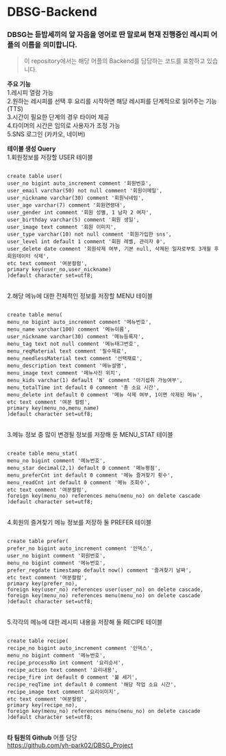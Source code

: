 # DBSG-Backend

### **DBSG**는 듣밥세끼의 앞 자음을 영어로 딴 말로써 현재 진행중인 레시피 어플의 이름을 의미합니다.
>이 repository에서는 해당 어플의 Backend를 담당하는 코드를 포함하고 있습니다.
  
**주요 기능**    
1.레시피 열람 가능    
2.원하는 레시피를 선택 후 요리를 시작하면 해당 레시피를 단계적으로 읽어주는 기능 (TTS)    
3.시간이 필요한 단계의 경우 타이머 제공    
4.타이머의 시간은 임의로 사용자가 조정 가능    
5.SNS 로그인 (카카오, 네이버)    

**테이블 생성 Query**    
1.회원정보를 저장할 USER 테이블  
<pre>
<code>  
create table user(    
user_no bigint auto_increment comment '회원번호',    
user_email varchar(50) not null comment '회원이메일',    
user_nickname varchar(30) comment '회원닉네임',    
user_age varchar(7) comment '회원연령대',    
user_gender int comment '회원 성별, 1 남자 2 여자',    
user_birthday varchar(5) comment '회원 생일',    
user_image text comment '회원 이미지',    
user_type varchar(10) not null comment '회원가입한 sns',    
user_level int default 1 comment '회원 레벨, 관리자 0',    
user_delete date comment '회원삭제 여부, 기본 null, 삭제된 일자로부토 3개월 후 회원데이터 삭제',    
etc text comment '여분컬럼',    
primary key(user_no,user_nickname)    
)default character set=utf8;    
</code>
</pre>

2.해당 메뉴에 대한 전체적인 정보를 저장할 MENU 테이블
<pre>
<code>
create table menu(
menu_no bigint auto_increment comment '메뉴번호',
menu_name varchar(100) comment '메뉴이름',
user_nickname varchar(30) comment '메뉴등록자',
menu_tag text not null comment '메뉴태그번호',
menu_reqMaterial text comment '필수재료',
menu_needlessMaterial text comment '선택재료',
menu_description text comment '메뉴설명',
menu_image text comment '메뉴사진 위치',
menu_kids varchar(1) default 'N' comment '아기섭취 가능여부',
menu_totalTime int default 0 comment '총 소요 시간',
menu_delete int default 0 comment '메뉴 삭제 여부, 1이면 삭제된 메뉴',
etc text comment '여분 컬럼',
primary key(menu_no,menu_name)
)default character set=utf8;
</code>
</pre>

3.메뉴 정보 중 많이 변경될 정보를 저장해 둔 MENU_STAT 테이블
<pre>
<code>
create table menu_stat(
menu_no bigint comment '메뉴번호',
menu_star decimal(2,1) default 0 comment '메뉴평점',
menu_preferCnt int default 0 comment '메뉴 즐겨찾기 횟수',
menu_readCnt int default 0 comment '메뉴 조회수',
etc text comment '여분컬럼',
foreign key(menu_no) references menu(menu_no) on delete cascade
)default character set=utf8;
</code>
</pre>

4.회원의 즐겨찾기 메뉴 정보를 저장하 둘 PREFER 테이블
<pre>
<code>
create table prefer(
prefer_no bigint auto_increment comment '인덱스',
user_no bigint comment '회원번호',
menu_no bigint comment '메뉴번호',
prefer_regdate timestamp default now() comment '즐겨찾기 날짜',
etc text comment '여분컬럼',
primary key(prefer_no),
foreign key(user_no) references user(user_no) on delete cascade,
foreign key(menu_no) references menu(menu_no) on delete cascade
)default character set=utf8;
</code>
</pre>

5.각각의 메뉴에 대한 레시피 내용을 저장해 둘 RECIPE 테이블
<pre>
<code>
create table recipe(
recipe_no bigint auto_increment comment '인덱스',
menu_no bigint comment '메뉴번호',
recipe_processNo int comment '요리순서',
recipe_action text comment '요리내용',
recipe_fire int default 0 comment '불 세기',
recipe_reqTime int default 0 comment '해당 작업 소요 시간',
recipe_image text comment '요리이미지',
etc text comment '여분컬럼',
primary key(recipe_no),
foreign key(menu_no) references menu(menu_no) on delete cascade
)default character set=utf8;
</code>
</pre>

**타 팀원의 Github**
어플 담당     
<https://github.com/yh-park02/DBSG_Project>
